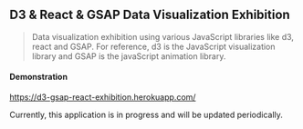 ## D3 & React & GSAP Data Visualization Exhibition

> Data visualization exhibition using various JavaScript libraries like d3, react and GSAP. For reference, d3 is the JavaScript visualization library and GSAP is the javaScript animation library.

#### Demonstration 

https://d3-gsap-react-exhibition.herokuapp.com/


Currently, this application is in progress and will be updated periodically.
